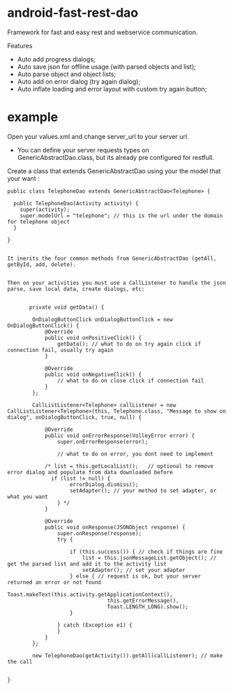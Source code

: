 # android-fast-rest-dao

Framework for fast and easy rest and webservice communication.


Features
- Auto add progress dialogs;
- Auto save json for offline usage (with parsed objects and list);
- Auto parse object and object lists;
- Auto add on error dialog (try again dialog);
- Auto inflate loading and error layout with custom try again button;

# example

Open your values.xml and change server_url to your server url.

- You can define your server requests types on GenericAbstractDao.class, but its already pre configured for restfull.

Create a class that extends GenericAbstractDao using your the model that your want :


    public class TelephoneDao extends GenericAbstractDao<Telephone> {

      public TelephoneDao(Activity activity) {
        super(activity);
        super.modelUrl = "telephone"; // this is the url under the domain for telephone object
      }
      
    }
    
    
    It inerits the four common methods from GenericAbstractDao (getAll, getById, add, delete).
    
    
    Then on your activities you must use a CallListener to handle the json parse, save local data, create dialogs, etc:
    
    
           private void getData() {

            OnDialogButtonClick onDialogButtonClick = new OnDialogButtonClick() {
                @Override
                public void onPositiveClick() {
                    getData(); // what to do on try again click if connection fail, usually try again
                }

                @Override
                public void onNegativeClick() {
                    // what to do on close click if connection fail
                }
            };

            CallListListener<Telephone> callListener = new CallListListener<Telephone>(this, Telephone.class, "Message to show on dialog", onDialogButtonClick, true, null) {

                @Override
                public void onErrorResponse(VolleyError error) {
                    super.onErrorResponse(error);
                    
                    // what to do on error, you dont need to implement
                    
                /* list = this.getLocalList();   // optional to remove error dialog and populate from data downloaded before
                  if (list != null) { 
                        errorDialog.dismiss();
                        setAdapter(); // your method to set adapter, or what you want
                    } */
                }

                @Override
                public void onResponse(JSONObject response) {
                    super.onResponse(response);
                    try {

                        if (this.success()) { // check if things are fine
                            list = this.jsonMessageList.getObject(); // get the parsed list and add it to the activity list
                            setAdapter(); // set your adapter
                        } else { // request is ok, but your server returned an error or not found
                            Toast.makeText(this.activity.getApplicationContext(),
                                    this.getErrorMessage(),
                                    Toast.LENGTH_LONG).show();
                        }

                    } catch (Exception e1) {
                    }
                }
            };

            new TelephoneDao(getActivity()).getAll(callListener); // make the call


    }

